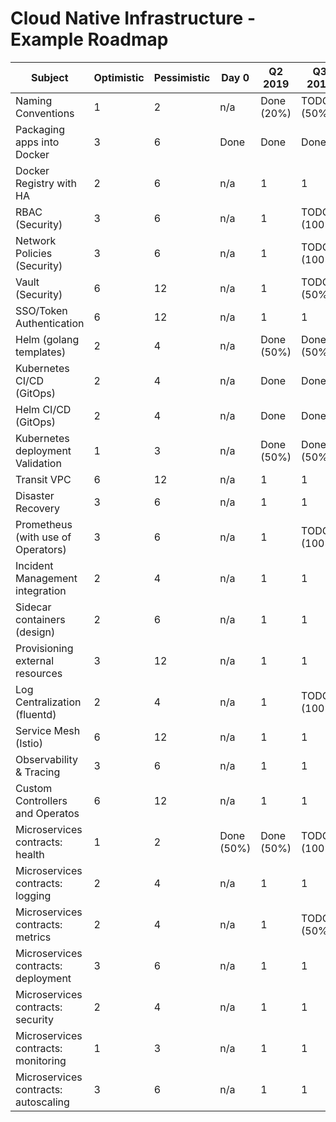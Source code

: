 # Cloud Native Infrastructure - Example Roadmap

| Subject                                    | Optimistic | Pessimistic | Day 0          | Q2 2019    | Q3 2019     | Q4 2019  |
| ------------------------------------------ | ---------- | ----------- | -------------- | ---------- | ----------- | -------- |
| Naming Conventions                         | 1          | 2           | n/a            | Done (20%) | TODO (50%)  | TBD      |
| Packaging apps into Docker                 | 3          | 6           | Done           | Done       | Done        | TBD      |
| Docker Registry with HA                    | 2          | 6           | n/a            | 1          | 1           | TBD      |
| RBAC (Security)                            | 3          | 6           | n/a            | 1          | TODO (100%) | TBD      |
| Network Policies (Security)                | 3          | 6           | n/a            | 1          | TODO (100%) | TBD      |
| Vault (Security)                           | 6          | 12          | n/a            | 1          | TODO (50%)  | TBD      |
| SSO/Token Authentication                   | 6          | 12          | n/a            | 1          | 1           | TBD      |
| Helm (golang templates)                    | 2          | 4           | n/a            | Done (50%) | Done (50%)  | TBD      |
| Kubernetes CI/CD (GitOps)                  | 2          | 4           | n/a            | Done       | Done        | TBD      |
| Helm CI/CD (GitOps)                        | 2          | 4           | n/a            | Done       | Done        | TBD      |
| Kubernetes deployment Validation           | 1          | 3           | n/a            | Done (50%) | Done (50%)  | TBD      |
| Transit VPC                                | 6          | 12          | n/a            | 1          | 1           | TBD      |
| Disaster Recovery                          | 3          | 6           | n/a            | 1          | 1           | TBD      |
| Prometheus (with use of Operators)         | 3          | 6           | n/a            | 1          | TODO (100   | TBD      |
| Incident Management integration            | 2          | 4           | n/a            | 1          | 1           | TBD      |
| Sidecar containers (design)                | 2          | 6           | n/a            | 1          | 1           | TBD      |
| Provisioning external resources            | 3          | 12          | n/a            | 1          | 1           | TBD      |
| Log Centralization (fluentd)               | 2          | 4           | n/a            | 1          | TODO (100%) | TBD      |
| Service Mesh (Istio)                       | 6          | 12          | n/a            | 1          | 1           | TBD      |
| Observability & Tracing                    | 3          | 6           | n/a            | 1          | 1           | TBD      |
| Custom Controllers and Operatos            | 6          | 12          | n/a            | 1          | 1           | TBD      |
| Microservices contracts: health            | 1          | 2           | Done (50%)     | Done (50%) | TODO (100%) | TBD      |
| Microservices contracts: logging           | 2          | 4           | n/a            | 1          | 1           | TBD      |
| Microservices contracts: metrics           | 2          | 4           | n/a            | 1          | TODO (50%)  | TBD      |
| Microservices contracts: deployment        | 3          | 6           | n/a            | 1          | 1           | TBD      |
| Microservices contracts: security          | 2          | 4           | n/a            | 1          | 1           | TBD      |
| Microservices contracts: monitoring        | 1          | 3           | n/a            | 1          | 1           | TBD      |
| Microservices contracts: autoscaling       | 3          | 6           | n/a            | 1          | 1           | TBD      |


